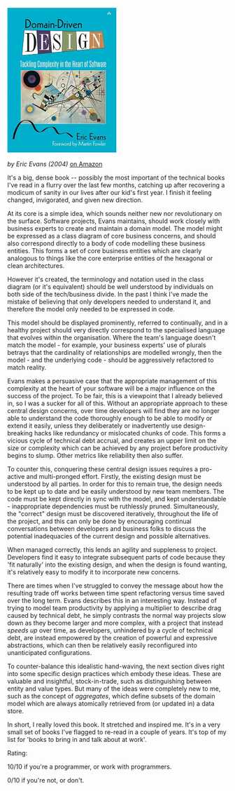 <!--
.. title: Domain Driven Design: Tackling Complexity in the Heart of Software
.. slug: domain-driven-design-tackling-complexity-in-the-heart-of-software
.. date: 2014-01-27 11:05:53-06:00
.. tags: Books,Software
.. category: Books
.. link: 
.. description: 
.. type: text
-->


![domaindrivendesign](/files/2014/01/domaindrivendesign.jpg)

*by Eric Evans (2004)* [on Amazon](http://www.amazon.com/Domain-Driven-Design-Tackling-Complexity-Software/dp/0321125215)

It's a big, dense book -- possibly the most important of the technical
books I've read in a flurry over the last few months, catching up after
recovering a modicum of sanity in our lives after our kid's first year.
I finish it feeling changed, invigorated, and given new direction.

At its core is a simple idea, which sounds neither new nor revolutionary
on the surface. Software projects, Evans maintains, should work closely
with business experts to create and maintain a domain model. The model
might be expressed as a class diagram of core business concerns, and
should also correspond directly to a body of code modelling these
business entities. This forms a set of core business entities which are
clearly analogous to things like the core enterprise entities of the
hexagonal or clean architectures.

However it's created, the terminology and notation used in the class
diagram (or it's equivalent) should be well understood by individuals on
both side of the tech/business divide. In the past I think I've made the
mistake of believing that only developers needed to understand it, and
therefore the model only needed to be expressed in code.

This model should be displayed prominently, referred to continually, and
in a healthy project should very directly correspond to the specialised
language that evolves within the organisation. Where the team's language
doesn't match the model - for example, your business experts' use of
plurals betrays that the cardinality of relationships are modelled
wrongly, then the model - and the underlying code - should be
aggressively refactored to match reality.

Evans makes a persuasive case that the appropriate management of this
complexity at the heart of your software will be a major influence on
the success of the project. To be fair, this is a viewpoint that I
already believed in, so I was a sucker for all of this. Without an
appropriate approach to these central design concerns, over time
developers will find they are no longer able to understand the code
thoroughly enough to be able to modify or extend it easily, unless they
deliberately or inadvertently use design-breaking hacks like redundancy
or mislocated chunks of code. This forms a vicious cycle of technical
debt accrual, and creates an upper limit on the size or complexity which
can be achieved by any project before productivity begins to slump.
Other metrics like reliability then also suffer.

To counter this, conquering these central design issues requires a
pro-active and multi-pronged effort. Firstly, the existing design must
be understood by all parties. In order for this to remain true, the
design needs to be kept up to date and be easily understood by new team
members. The code must be kept directly in sync with the model, and kept
understandable - inappropriate dependencies must be ruthlessly pruned.
Simultaneously, the "correct" design must be discovered iteratively,
throughout the life of the project, and this can only be done by
encouraging continual conversations between developers and business
folks to discuss the potential inadequacies of the current design and
possible alternatives.

When managed correctly, this lends an agility and suppleness to project.
Developers find it easy to integrate subsequent parts of code because
they 'fit naturally' into the existing design, and when the design is
found wanting, it's relatively easy to modify it to incorporate new
concerns.

There are times when I've struggled to convey the message about how the
resulting trade off works between time spent refactoring versus time
saved over the long term. Evans describes this in an interesting way.
Instead of trying to model team productivity by applying a multiplier to
describe drag caused by technical debt, he simply contrasts the normal
way projects slow down as they become larger and more complex, with a
project that instead *speeds up* over time, as developers, unhindered by
a cycle of technical debt, are instead empowered by the creation of
powerful and expressive abstractions, which can then be relatively
easily reconfigured into unanticipated configurations.

To counter-balance this idealistic hand-waving, the next section dives
right into some specific design practices which embody these ideas.
These are valuable and insightful, stock-in-trade, such as
distinguishing between entity and value types. But many of the ideas
were completely new to me, such as the concept of *aggregates*, which
define subsets of the domain model which are always atomically retrieved
from (or updated in) a data store.

In short, I really loved this book. It stretched and inspired me. It's
in a very small set of books I've flagged to re-read in a couple of
years. It's top of my list for 'books to bring in and talk about at
work'.

Rating:

10/10 if you're a programmer, or work with programmers.

0/10 if you're not, or don't.